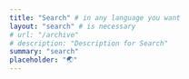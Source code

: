 ```yaml
---
title: "Search" # in any language you want
layout: "search" # is necessary
# url: "/archive"
# description: "Description for Search"
summary: "search"
placeholder: "🌏"
---
```

